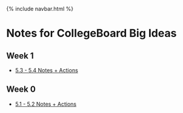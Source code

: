 {% include navbar.html %}

# Notes for CollegeBoard Big Ideas

## Week 1

- [5.3 - 5.4 Notes + Actions](https://JasonO12.github.io/jasonott-csp3/notes/5idea34)

## Week 0

- [5.1 - 5.2 Notes + Actions](https://JasonO12.github.io/jasonott-csp3/notes/5idea12)

